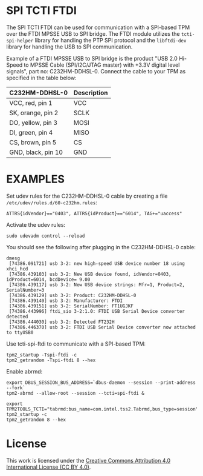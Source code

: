# SPI TCTI FTDI

The SPI TCTI FTDI can be used for communication with a SPI-based TPM over the FTDI MPSSE
USB to SPI bridge. The FTDI module utilizes the `tcti-spi-helper` library for handling the
PTP SPI protocol and the `libftdi-dev` library for handling the USB to SPI communication.

Example of a FTDI MPSSE USB to SPI bridge is the product "USB 2.0 Hi-Speed to MPSSE
Cable (SPI/I2C/JTAG master) with +3.3V digital level signals", part no: C232HM-DDHSL-0.
Connect the cable to your TPM as specified in the table below:

|    C232HM-DDHSL-0   | Description |
|---------------------|-------------|
|  VCC, red, pin 1    |     VCC     |
|  SK, orange, pin 2  |     SCLK    |
|  DO, yellow, pin 3  |     MOSI    |
|  DI, green, pin 4   |     MISO    |
|  CS, brown, pin 5   |     CS      |
|  GND, black, pin 10 |     GND     |

# EXAMPLES

Set udev rules for the C232HM-DDHSL-0 cable by creating a file `/etc/udev/rules.d/60-c232hm.rules`:
```
ATTRS{idVendor}=="0403", ATTRS{idProduct}=="6014", TAG+="uaccess"
```

Activate the udev rules:
```console
sudo udevadm control --reload
```

You should see the following after plugging in the C232HM-DDHSL-0 cable:
```
dmesg
 [74386.091721] usb 3-2: new high-speed USB device number 18 using xhci_hcd
 [74386.439103] usb 3-2: New USB device found, idVendor=0403, idProduct=6014, bcdDevice= 9.00
 [74386.439117] usb 3-2: New USB device strings: Mfr=1, Product=2, SerialNumber=3
 [74386.439129] usb 3-2: Product: C232HM-DDHSL-0
 [74386.439140] usb 3-2: Manufacturer: FTDI
 [74386.439151] usb 3-2: SerialNumber: FT1UGJKF
 [74386.443996] ftdi_sio 3-2:1.0: FTDI USB Serial Device converter detected
 [74386.444030] usb 3-2: Detected FT232H
 [74386.446370] usb 3-2: FTDI USB Serial Device converter now attached to ttyUSB0
```

Use tcti-spi-ftdi to communicate with a SPI-based TPM:
```console
tpm2_startup -Tspi-ftdi -c
tpm2_getrandom -Tspi-ftdi 8 --hex
```

Enable abrmd:
```console
export DBUS_SESSION_BUS_ADDRESS=`dbus-daemon --session --print-address --fork`
tpm2-abrmd --allow-root --session --tcti=spi-ftdi &

export TPM2TOOLS_TCTI="tabrmd:bus_name=com.intel.tss2.Tabrmd,bus_type=session"
tpm2_startup -c
tpm2_getrandom 8 --hex
```
# License

This work is licensed under the
[Creative Commons Attribution 4.0 International License (CC BY 4.0)](https://creativecommons.org/licenses/by/4.0/).
